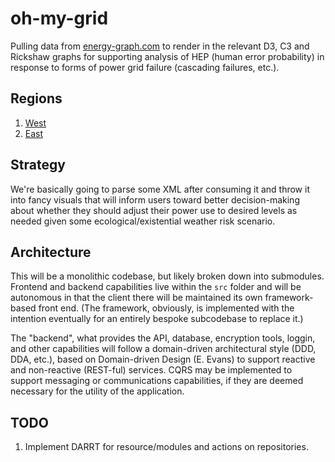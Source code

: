 # oh-my-grid

Pulling data from [energy-graph.com][1] to render in the relevant D3, C3 and Rickshaw graphs for supporting analysis of HEP (human error probability) in response to forms of power grid failure (cascading failures, etc.).

## Regions

1. [West][2]
2. [East][3]

## Strategy

We're basically going to parse some XML after consuming it and throw it into fancy visuals that will inform users toward better decision-making about whether they should adjust their power use to desired levels as needed given some ecological/existential weather risk scenario.

## Architecture

This will be a monolithic codebase, but likely broken down into submodules. Frontend and backend capabilities live within the `src` folder and will be autonomous in that the client there will be maintained its own framework-based front end. (The framework, obviously, is implemented with the intention eventually for an entirely bespoke subcodebase to replace it.)

The "backend", what provides the API, database, encryption tools, loggin, and other capabilities will follow a domain-driven architectural style (DDD, DDA, etc.), based on Domain-driven Design (E. Evans) to support reactive and non-reactive (REST-ful) services. CQRS may be implemented to support messaging or communications capabilities, if they are deemed necessary for the utility of the application.

## TODO

1. Implement DARRT for resource/modules and actions on repositories.

[1]: http://energy-graph.com
[2]: http://energy-graph.com/?Map_Large_Generator_West
[3]: http://energy-graph.com/?Map_Large_Generator_East
